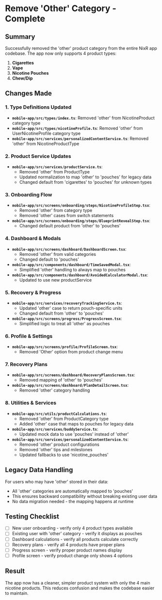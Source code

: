 # Remove 'Other' Category - Complete

## Summary
Successfully removed the 'other' product category from the entire NixR app codebase. The app now only supports 4 product types:
1. **Cigarettes**
2. **Vape**
3. **Nicotine Pouches**
4. **Chew/Dip**

## Changes Made

### 1. Type Definitions Updated
- **`mobile-app/src/types/index.ts`**: Removed 'other' from NicotineProduct category type
- **`mobile-app/src/types/nicotineProfile.ts`**: Removed 'other' from UserNicotineProfile category type
- **`mobile-app/src/services/personalizedContentService.ts`**: Removed 'other' from NicotineProductType

### 2. Product Service Updates
- **`mobile-app/src/services/productService.ts`**:
  - Removed 'other' from ProductType
  - Updated normalization to map 'other' to 'pouches' for legacy data
  - Changed default from 'cigarettes' to 'pouches' for unknown types

### 3. Onboarding Flow
- **`mobile-app/src/screens/onboarding/steps/NicotineProfileStep.tsx`**: 
  - Removed 'other' from category type
  - Removed 'other' cases from switch statements
- **`mobile-app/src/screens/onboarding/steps/BlueprintRevealStep.tsx`**: 
  - Changed default product from 'other' to 'pouches'

### 4. Dashboard & Modals
- **`mobile-app/src/screens/dashboard/DashboardScreen.tsx`**: 
  - Removed 'other' from valid categories
  - Changed default to 'pouches'
- **`mobile-app/src/components/dashboard/TimeSavedModal.tsx`**: 
  - Simplified 'other' handling to always map to pouches
- **`mobile-app/src/components/dashboard/AvoidedCalculatorModal.tsx`**: 
  - Updated to use new productService

### 5. Recovery & Progress
- **`mobile-app/src/services/recoveryTrackingService.ts`**: 
  - Updated 'other' case to return pouch-specific units
  - Changed default from 'other' to 'pouches'
- **`mobile-app/src/screens/progress/ProgressScreen.tsx`**: 
  - Simplified logic to treat all 'other' as pouches

### 6. Profile & Settings
- **`mobile-app/src/screens/profile/ProfileScreen.tsx`**: 
  - Removed 'Other' option from product change menu

### 7. Recovery Plans
- **`mobile-app/src/screens/dashboard/RecoveryPlansScreen.tsx`**: 
  - Removed mapping of 'other' to 'pouches'
- **`mobile-app/src/screens/dashboard/PlanDetailScreen.tsx`**: 
  - Removed 'other' category handling

### 8. Utilities & Services
- **`mobile-app/src/utils/productCalculations.ts`**: 
  - Removed 'other' from ProductCategory type
  - Added 'other' case that maps to pouches for legacy data
- **`mobile-app/src/services/buddyService.ts`**: 
  - Updated mock data to use 'pouches' instead of 'other'
- **`mobile-app/src/services/personalizedContentService.ts`**: 
  - Removed 'other' product configurations
  - Removed 'other' tips and milestones
  - Updated fallbacks to use 'nicotine_pouches'

## Legacy Data Handling
For users who may have 'other' stored in their data:
- All 'other' categories are automatically mapped to 'pouches'
- This ensures backward compatibility without breaking existing user data
- No data migration needed - the mapping happens at runtime

## Testing Checklist
- [ ] New user onboarding - verify only 4 product types available
- [ ] Existing user with 'other' category - verify it displays as pouches
- [ ] Dashboard calculations - verify all products calculate correctly
- [ ] Recovery plans - verify all 4 products have proper plans
- [ ] Progress screen - verify proper product names display
- [ ] Profile screen - verify product change only shows 4 options

## Result
The app now has a cleaner, simpler product system with only the 4 main nicotine products. This reduces confusion and makes the codebase easier to maintain. 